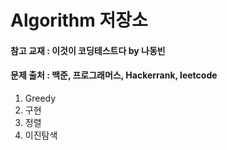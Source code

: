 # Algorithm 저장소

#### 참고 교재 : 이것이 코딩테스트다 by 나동빈
#### 문제 출처 : 백준, 프로그래머스, Hackerrank, leetcode

1. Greedy 
2. 구현
3. 정렬
4. 이진탐색
